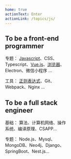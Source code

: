 ```yaml
---
home: true
actionText: Enter
actionLink: /topics/js/
---
```


<div class="features">
  <div class="feature" style="max-width: 40%;">
    <h2>To be a front-end programmer</h2>
      <p>
        <span>专题：</span>
        <a href="topics/js">Javascript</a>、CSS、Typescript、<a href="topics/vue">Vue.js</a>、<a href="topics/broswer">浏览器</a>、Electron、微信小程序 ...
      </p>
      <p>
        <span>工具：</span>
        <a href="tools/regexp.html">正则表达式</a>、Git、Webpack、Nginx ...
      </p>
  </div>
  <div class="feature" style="max-width: 40%;">
    <h2>To be a full stack engineer</h2>
    <p>
      <span>基础：</sapn>
      算法、计算机网络、操作系统、编译原理、CSAPP...
    </p>
    <p>
      <span>专题：</sapn>
      Node.js、Mysql、MongoDB、Neo4j、Django、SpringBoot、Nest.js...
    </p>
  </div>
</div>
